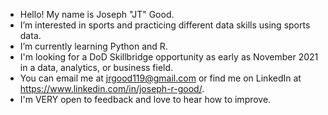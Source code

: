 - Hello! My name is Joseph "JT" Good.
- I’m interested in sports and practicing different data skills using sports data.
- I’m currently learning Python and R.
- I'm looking for a DoD Skillbridge opportunity as early as November 2021 in a data, analytics, or business field.
- You can email me at jrgood119@gmail.com or find me on LinkedIn at https://www.linkedin.com/in/joseph-r-good/.
- I'm VERY open to feedback and love to hear how to improve.
<!---
jrgood119/jrgood119 is a ✨ special ✨ repository because its `README.md` (this file) appears on your GitHub profile.
You can click the Preview link to take a look at your changes.
--->
